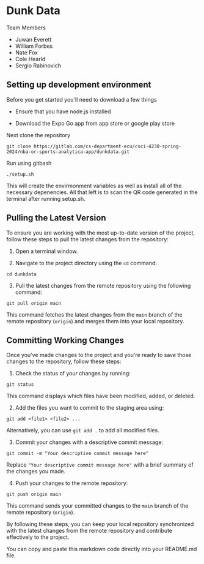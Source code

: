 
# Dunk Data
Team Members
- Juwan Everett
- William Forbes
- Nate Fox
- Cole Hearld
- Sergio Rabinovich

## Setting up development environment

Before you get started you'll need to download a few things

- Ensure that you have node.js installed

- Download the Expo Go app from app store or google play store

Next clone the repository

```
git clone https://gitlab.com/cs-department-ecu/csci-4230-spring-2024/nba-or-sports-analytica-app/dunkdata.git
```

Run using gitbash
```
./setup.sh
```
This will create the envirmonment variables as well as install all of the necessary depenencies. All that left is to scan the QR code generated in the terminal after running setup.sh.

## Pulling the Latest Version

To ensure you are working with the most up-to-date version of the project, follow these steps to pull the latest changes from the repository:

1. Open a terminal window.

2. Navigate to the project directory using the `cd` command:

```
cd dunkdata
```

3. Pull the latest changes from the remote repository using the following command:
```
git pull origin main
```
This command fetches the latest changes from the `main` branch of the remote repository (`origin`) and merges them into your local repository.

## Committing Working Changes

Once you've made changes to the project and you're ready to save those changes to the repository, follow these steps:

1. Check the status of your changes by running:
```
git status
```
This command displays which files have been modified, added, or deleted.

2. Add the files you want to commit to the staging area using:
```
git add <file1> <file2> ...
```
Alternatively, you can use `git add .` to add all modified files.

3. Commit your changes with a descriptive commit message:

```
git commit -m "Your descriptive commit message here"
```
Replace `"Your descriptive commit message here"` with a brief summary of the changes you made.

4. Push your changes to the remote repository:
```
git push origin main
```
This command sends your committed changes to the `main` branch of the remote repository (`origin`).

By following these steps, you can keep your local repository synchronized with the latest changes from the remote repository and contribute effectively to the project.

You can copy and paste this markdown code directly into your README.md file.




